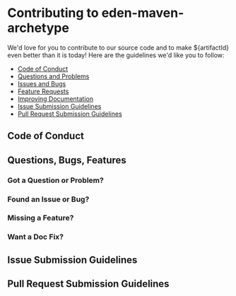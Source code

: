 # Contributing to eden-maven-archetype

We'd love for you to contribute to our source code and to make ${artifactId} even better than it is
today! Here are the guidelines we'd like you to follow:

* [Code of Conduct](#coc)
* [Questions and Problems](#question)
* [Issues and Bugs](#issue)
* [Feature Requests](#feature)
* [Improving Documentation](#docs)
* [Issue Submission Guidelines](#submit)
* [Pull Request Submission Guidelines](#submit-pr)

## <a name="coc"></a> Code of Conduct

## <a name="requests"></a> Questions, Bugs, Features

### <a name="question"></a> Got a Question or Problem?

### <a name="issue"></a> Found an Issue or Bug?

### <a name="feature"></a> Missing a Feature?

### <a name="docs"></a> Want a Doc Fix?

## <a name="submit"></a> Issue Submission Guidelines

## <a name="submit-pr"></a> Pull Request Submission Guidelines


